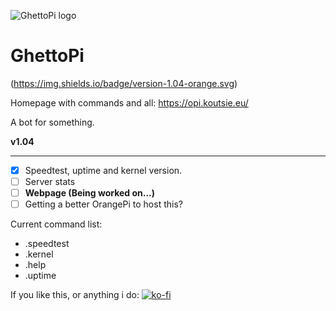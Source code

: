 ![GhettoPi logo](https://cdn.discordapp.com/avatars/478195294631231488/923bea2a94da0f4c9a75432fd4883ddd.png?size=128)
# GhettoPi
(https://img.shields.io/badge/version-1.04-orange.svg)

Homepage with commands and all: https://opi.koutsie.eu/

A bot for something.

  **v1.04**
  
______
- [x] Speedtest, uptime and kernel version.
- [ ] Server stats
- [ ] **Webpage (Being worked on...)**
- [ ] Getting a better OrangePi to host this?

Current command list:

- .speedtest
- .kernel
- .help
- .uptime



If you like this, or anything i do:
[![ko-fi](https://www.ko-fi.com/img/donate_sm.png)](https://ko-fi.com/R6R3HDMB)
